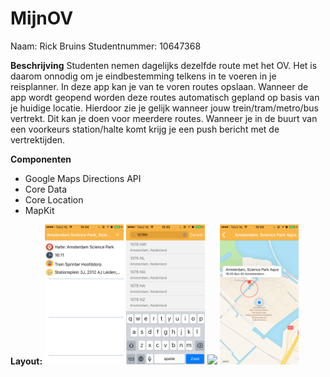 # MijnOV

Naam: Rick Bruins
Studentnummer: 10647368
 
__Beschrijving__
Studenten nemen dagelijks dezelfde route met het OV. Het is daarom onnodig om je eindbestemming telkens in te voeren in je reisplanner. In deze app kan je van te voren routes opslaan. Wanneer de app wordt geopend worden deze routes automatisch gepland op basis van je huidige locatie. Hierdoor zie je gelijk wanneer jouw trein/tram/metro/bus vertrekt. Dit kan je doen voor meerdere routes. Wanneer je in de buurt van een voorkeurs station/halte komt krijg je een push bericht met de vertrektijden.

__Componenten__
* Google Maps Directions API
* Core Data
* Core Location
* MapKit

__Layout:__
<img src=doc/SavedViewController.png width=25%>
<img src=doc/SearchViewController.png width=25%>
<img src=doc/Saved2ViewController.png width=25%>
<img src=doc/RegionViewController.png width=25%>
